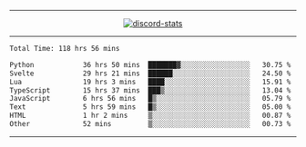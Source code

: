 <a href="https://www.github.com/ripavoid" target="_blank" rel="noreferrer">

-------

<div align='center'>
    <a href='https://discordapp.com/users/825178146797518881'>
        <img align='center' alt='discord-stats' src='https://api.discord-status.me/825178146797518881?nitro&boost=4&gradient=%231e0b1a%2C%23000000%2C%23000000%2C%23160316'></img>
    </a>
</div>

-------

<!--START_SECTION:waka-->

```txt
Total Time: 118 hrs 56 mins

Python            36 hrs 50 mins  ███████▓░░░░░░░░░░░░░░░░░   30.75 %
Svelte            29 hrs 21 mins  ██████░░░░░░░░░░░░░░░░░░░   24.50 %
Lua               19 hrs 3 mins   ████░░░░░░░░░░░░░░░░░░░░░   15.91 %
TypeScript        15 hrs 37 mins  ███▒░░░░░░░░░░░░░░░░░░░░░   13.04 %
JavaScript        6 hrs 56 mins   █▒░░░░░░░░░░░░░░░░░░░░░░░   05.79 %
Text              5 hrs 59 mins   █▒░░░░░░░░░░░░░░░░░░░░░░░   05.00 %
HTML              1 hr 2 mins     ▒░░░░░░░░░░░░░░░░░░░░░░░░   00.87 %
Other             52 mins         ▒░░░░░░░░░░░░░░░░░░░░░░░░   00.73 %
```

<!--END_SECTION:waka-->

-------
